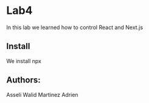  # Lab4

 In this lab we learned how to control React and Next.js

 ## Install

 We install npx

 ## Authors:

 Asseli Walid
 Martinez Adrien